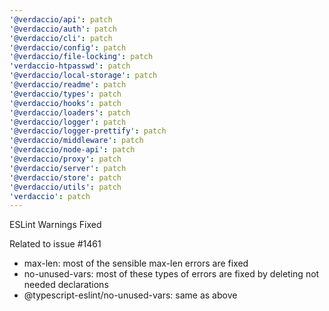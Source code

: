 ```yaml
---
'@verdaccio/api': patch
'@verdaccio/auth': patch
'@verdaccio/cli': patch
'@verdaccio/config': patch
'@verdaccio/file-locking': patch
'verdaccio-htpasswd': patch
'@verdaccio/local-storage': patch
'@verdaccio/readme': patch
'@verdaccio/types': patch
'@verdaccio/hooks': patch
'@verdaccio/loaders': patch
'@verdaccio/logger': patch
'@verdaccio/logger-prettify': patch
'@verdaccio/middleware': patch
'@verdaccio/node-api': patch
'@verdaccio/proxy': patch
'@verdaccio/server': patch
'@verdaccio/store': patch
'@verdaccio/utils': patch
'verdaccio': patch
---
```


ESLint Warnings Fixed

Related to issue #1461

- max-len: most of the sensible max-len errors are fixed
- no-unused-vars: most of these types of errors are fixed by deleting not needed declarations
- @typescript-eslint/no-unused-vars: same as above
